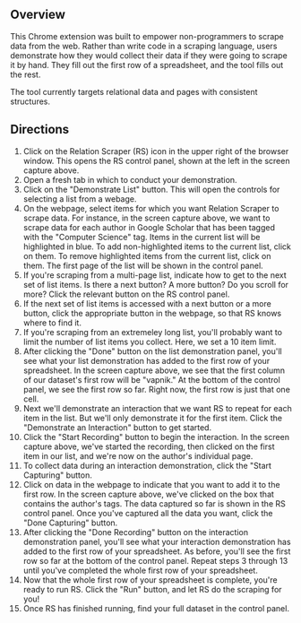 <h2>Overview</h2>

This Chrome extension was built to empower non-programmers to scrape data from the web.  Rather than write code in a scraping language, users demonstrate how they would collect their data if they were going to scrape it by hand.  They fill out the first row of a spreadsheet, and the tool fills out the rest.

The tool currently targets relational data and pages with consistent structures.

<h2>Directions</h2>

1. Click on the Relation Scraper (RS) icon in the upper right of the browser window.  This opens the RS control panel, shown at the left in the screen capture above.
2. Open a fresh tab in which to conduct your demonstration.
3. Click on the "Demonstrate List" button.  This will open the controls for selecting a list from a webage.
4. On the webpage, select items for which you want Relation Scraper to scrape data.  For instance, in the screen capture above, we want to scrape data for each author in Google Scholar that has been tagged with the "Computer Science" tag.  Items in the current list will be highlighted in blue.  To add non-highlighted items to the current list, click on them.  To remove highlighted items from the current list, click on them.  The first page of the list will be shown in the control panel.
5. If you're scraping from a multi-page list, indicate how to get to the next set of list items.  Is there a next button?  A more button?  Do you scroll for more?  Click the relevant button on the RS control panel.
6. If the next set of list items is accessed with a next button or a more button, click the appropriate button in the webpage, so that RS knows where to find it.
7. If you're scraping from an extremeley long list, you'll probably want to limit the number of list items you collect.  Here, we set a 10 item limit.
8. After clicking the "Done" button on the list demonstration panel, you'll see what your list demonstration has added to the first row of your spreadsheet.  In the screen capture above, we see that the first column of our dataset's first row will be "vapnik."  At the bottom of the control panel, we see the first row so far.  Right now, the first row is just that one cell.
9. Next we'll demonstrate an interaction that we want RS to repeat for each item in the list.  But we'll only demonstrate it for the first item.  Click the "Demonstrate an Interaction" button to get started.
10. Click the "Start Recording" button to begin the interaction.  In the screen capture above, we've started the recording, then clicked on the first item in our list, and we're now on the author's individual page.
11. To collect data during an interaction demonstration, click the "Start Capturing" button.
12. Click on data in the webpage to indicate that you want to add it to the first row.  In the screen capture above, we've clicked on the box that contains the author's tags.  The data captured so far is shown in the RS control panel.  Once you've captured all the data you want, click the "Done Capturing" button.
13. After clicking the "Done Recording" button on the interaction demonstration panel, you'll see what your interaction demonstration has added to the first row of your spreadsheet.  As before, you'll see the first row so far at the bottom of the control panel.  Repeat steps 3 through 13 until you've completed the whole first row of your spreadsheet.
14. Now that the whole first row of your spreadsheet is complete, you're ready to run RS.  Click the "Run" button, and let RS do the scraping for you!
15. Once RS has finished running, find your full dataset in the control panel.
